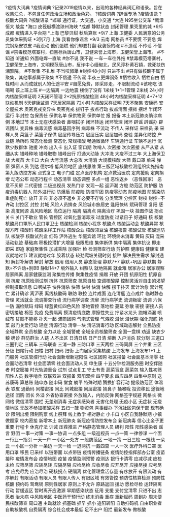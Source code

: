 ?疫情大词典
?疫情词典
?记录2019疫情以来，出现的各种经典词汇和语录。旨在收集汇总，不包含任何政治立场和政治色彩。
?核酸词典
?辟谣专场
?疫情语录
?核酸大词典
?核酸语录
*邯郸  通行证，大交通，小交通
*大连 N95坐公交车
*鹰潭  恒大 敲盆
*海口  皮筏艇横渡琼州海峡
*成都  静默状态 封闭管理 果壳里的城
*9/5 成都  疫情进入平台期
*上海  巴黎贝甜 秋后算账
*9/7 上海 卫健委 人民满意的公务员集体采购证
*3到7月 上海 我看你像谣言
*9/3 云南  网格员
#不要慌 不要急 焊完钢条安铁皮
#我没动 他们蛋糕 他们却要打翻 我装馍的碗
#不造谣 不传谣 不信谣
#禁毒模范塔寨村，扫黑标兵唐山市，卫健荣誉上海市，卫健荣誉上海市。
#不知道 听通知 外面电焊一直呲
#你不说 我不说 一车一车往外拖
#禁毒模范塔寨村，卫健荣誉上海市，文明模范唐山市，反诈中心缅甸北，民风淳朴黄石镇，救死扶伤湘雅院。
#不聚集 不扎堆 不当咬卵犟
#封控48小时 只进不出
#只有做核酸不属于聚集，其他事都属于聚集
#不信遥 不传谣 半夜三更焊钢条
#牺牲收入 牺牲自由 牺牲时间 从而成就别人的仕途平安
#自愿免费，即采即走，不限制流动
#该吃吃 该喝喝 该上班上班
#一边隔离 一边地震 楼倒了没有
1米线
1+1+1管理
2米线
24小时内核酸采样证明
2天闭环管理
2+2抗原核酸检测
48小时内核酸采样证明
4+7+12联动机制
5天健康监测
7天居家隔离
72小时内核酸采样证明
7天不聚集
安康码
安全屋技术
奥密克戎变异株
奥密克戎
拔钉子
拔点行动
拔点清面
摆摊
摆烂
半闭环运行
半封控
包保责任
保供名单
保供物资
保供单位
报
报备
本土新冠肺炎确诊病例
本地过节
本土无症状感染者
鼻咽拭子
闭环转运
闭环管理
闭环
辟谣
辟谣办
辟谣团队
变异株
病毒流感
病毒基因序列
病毒株
不流动
不传人
采样证
采样员
采
采样人员
菜篮子
菜篮子保供
层层传导压力
层层压实
层层加码
查验
差异化防控
产业链
场所码
常态化检测
常态化
常规核酸
畅通微循环
车辆通行证
车辆不运行
沉默少数群体
驰援
冲岗
出入卡
出入证
窗口期
吹哨人
次密接
次次密接
从严从紧
从细从实
错峰种地
错峰取物
错峰出行
打通大动脉
大冲洗
大疫不过三年
大上海保卫战
大疫苗
大卡口
大白
大号流感
大总攻
大清消
大规模核酸
大筛
戴口罩
单采
弹窗
弹窗人员
到达
德尔塔
低风险地区
底线思维
第三版区域核酸检测组织实施指南
第九版防控方案
点式复工
电子门磁
定点医疗机构
定点救治医院
定向援助
定向捐增
动态公布
动态行程卡
动态清零
动态调整
多点一组
恶性返乡 （恶性回家）
恶意不买房 
二代密接
二级巡视员
发热门诊
发现一起
返沪潮
方舱
防范区
防护服
防疫消毒机器人
防外溢行动
防爆盾
防疫险
防控军团
防疫零动态
防疫地图
防感染防重症防死亡
放开
非典
非必须不返乡
非必要不存钱
分类管理
分控区
封校
封控=不许动
封控区
封控
封城
风险人员排查
风险城市旅居史
逢阳快转
赋码管理
复阳
感染
高度同源
高风险地区
高位运行
隔离
隔离点
隔离治疗
巩固一块
挂图作战
拐点
关卡
关门不歇业
管长
管控区
过氧化氢消毒液
过度防疫
过紧日子
好通码
核
核酸
核酸局口罩所人民口罩卫士
核酸检测
核酸小程序
核酸点
核酸运动会
核酸异常
核酸方阵
核酸码
核酸采样工作站
核酸企业
核酸领豆油
核酸报告
核酸试管
核酸巡防队
核酸亭
核酸试剂盒
红码
沪外逃生
华庭宾馆
环比
环境终末消毒
黄码
灰码
混采
活动轨迹
基础病
积极挖潜扩大增量
极限思维
集体断供
集中隔离
集体抗议
即走
即采
即追
家庭聚集性
加减乘除
加强针
检
检测筛查行动
剪护照
健康码
健康宝
建议就地过节
建议就地过年
胶着状态
较劲爬坡关键时刻
接种
解决民生需求
解封通知
解封补解防
解封
解放
借用
借用人员
静态管理
静默7+7
静默+巩固
静默期
静默=不许动+别BB
静默14+7
境外输入
纠察队
就地隔离
就业难
居家办公
居家观察
居家隔离
居家健康监测
聚集性传播
聚集性疫情
捐赠
开放
开团
抗原阳性
抗原自测
抗疫
抗原检测试剂
抗体
抗原筛查
抗原自检
空调核酸屋
控制灵活对自由的渴望
控制摄取信息
口咽拭子
快件消杀
快筛
快封
快消
快解
捞干扑灭
累计治愈
累计死亡
累计确诊
离沪表
离线核酸码
联防
联控
连片成面
连花清瘟
连点成片
临时静态管理
灵活就业 
流调排查行动
流行病学调查
流窜
流行病学史
流调叛密
流调
六保一防
漏检赋码
绿码
绿蓝黄红四色风险
落地管控
落地检
蔓延
弥散
密接
密接人员
密切接触
棉签
免疫
免费隔离
摸清疫情底数
摩擦性失业
拧紧水龙头
跑帽滴漏
喷绒布
贫贱不能移
扑灭一起
浦商团购
气泡式管理
气溶胶
潜伏
潜伏期
强化兜底
抢菜
敲门关爱行动
轻症
清源行动
清零一块
清洁消毒行动
区域动态解封
全民防疫
全域静默
全员核酸
全力以赴
全城警戒
全域全员核酸筛查
全国一盘棋
劝返
缺衣少粮
确诊
群防群治
人链
人不出区
日清日结
日产日清
熔断
入户消杀
软分割
三道口
三圈判定
三辆车
三码联查
三消一静
三防口罩
三天两检
三码同屏
三个并重
三区分级
扫尾行动
扫楼
扫村
扫码
扫街
上门居家采集核酸
上海发布
上海发布1+1
上门服务
社区管控行动
社会面新增新冠阳性
社区团购
社区报备
社会面基本清零
社会面动态清零
社会面清零
社会面流动人员
申生康
十五分钟检测服务圈
时空伴随者
时空密接
时光轨迹重合
试剂
试点复工
守土有责
蔬菜盲盒
蔬菜包
输入性初筛阳性人员
数字哨兵
双联双进
双报备
双阳双控
四早要求
四应四尽
四集中原则
送
苏康码
算总账
随申办
随申码
堂食
躺平
特殊时期
腾换扩容行动
提级防范区
体温表
铁皮
通勤码
同楼密接
同比
同城密接
同层密接
捅鼻子
捅喉咙
投资移民
途径地
途径
团购
团长
外溢
外省协查密接
外放输入，内防反弹
网格签字规避
网格长
微网格
微信清零
围栏
无差别消毒
无症状感染者
无害化处理
无疫小区
无症状
无疫情地区
无故不参加核酸采样
五扫一敲
物资包
喜事缓办
下沉社区包保干部
现有确诊
限制出境
限制购票
线上祭拜
线上教学
相对静止
小卡口
小区自我静默期
小镇做题家
校内密接
新增本土
新冠肺炎
新冠疫情防控发布会
新冠病毒
信心比金子更重要
行程卡
休克疗法
训诫
压茬推进
严格静态管理人员
研判
阳性
阳性感染者
谣言
野团
一事一对策
一事一协调
一点多组
一级巡视员
一点一策
一律停课
一个面
一行业一指引
一天一户
一小区一处方
一般防范区
一地一策
一日三检
一根线
一朵云
一小区一分析
一条边
一天一检
一退两抗
一戴四查
一人一次
医疗外科口罩
医用口罩
移民
已采样
以链带面
以点带链
疫情传播链条
疫情防控指挥部办公室
疫苗接种
疫情发布会
疫情地图
疫苗
疫情监测预警
疫测达
银行卡清零
应减尽减
应检未检
应筛尽筛
应转尽转
应隔尽隔
应检尽检
应收尽收
应开尽开
应接尽接
应考尽考
应免尽免
应治尽治
硬核拐点
硬隔离
优化管理盘活存量
有序放开
有限流动
有序解封
有限活动
有限人员
有限人传人
有限区域
有效管控
预防性核算检测
预防性核酸
预约码
鸳鸯锅
原则性居家
原则上不允许
原路返回
援助
愿检尽检
运转隔离行动
暂缓返区
暂时离开应激源
早期感染状态
征用
支援
支付宝清零
只进不出
志愿者
治未病
中风险地区
中医药干预行动
终末消毒
重症
重新赋码
周到办
周末便民核酸筛查
周口通
主动就诊
抓基础
抓早
抓小
追阳转阳
自助扫码机
自由职业者
自助核酸机
自费隔离
综合社会成本最低
足不出户
阻拦
最新发布
做核酸